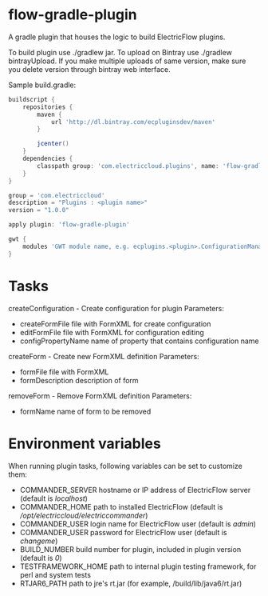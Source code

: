 # flow-gradle-plugin
A gradle plugin that houses the logic to build ElectricFlow plugins.

To build plugin use ./gradlew jar.
To upload on Bintray use ./gradlew bintrayUpload.
If you make multiple uploads of same version, make sure you delete version through bintray web interface. 

Sample build.gradle:

```groovy
buildscript {
    repositories {
        maven {
            url 'http://dl.bintray.com/ecpluginsdev/maven'
        }

        jcenter()
    }
    dependencies {
        classpath group: 'com.electriccloud.plugins', name: 'flow-gradle-plugin', version: '+'
    }
}

group = 'com.electriccloud'
description = "Plugins : <plugin name>"
version = "1.0.0"

apply plugin: 'flow-gradle-plugin'

gwt {
	modules 'GWT module name, e.g. ecplugins.<plugin>.ConfigurationManagement'
}

```
# Tasks

createConfiguration - Create configuration for plugin
Parameters:
* createFormFile file with FormXML for create configuration
* editFormFile file with FormXML for configuration editing
* configPropertyName name of property that contains configuration name

createForm - Create new FormXML definition
Parameters:
* formFile file with FormXML
* formDescription description of form

removeForm - Remove FormXML definition
Parameters:
* formName name of form to be removed


# Environment variables

When running plugin tasks, following variables can be set to customize them:

* COMMANDER_SERVER hostname or IP address of ElectricFlow server (default is *localhost*)
* COMMANDER_HOME path to installed ElectricFlow (default is */opt/electriccloud/electriccommander*)
* COMMANDER_USER login name for ElectricFlow user (default is *admin*)
* COMMANDER_USER password for ElectricFlow user (default is *changeme*)
* BUILD_NUMBER build number for plugin, included in plugin version (default is *0*)
* TESTFRAMEWORK_HOME path to internal plugin testing framework, for perl and system tests
* RTJAR6_PATH path to jre's rt.jar (for example, <nimbus>/build/lib/java6/rt.jar)
